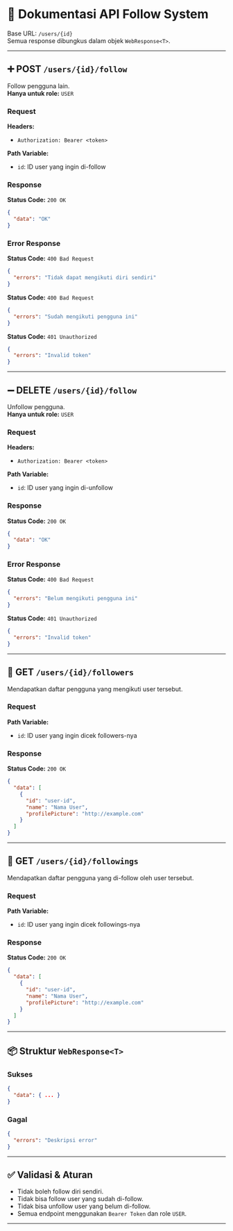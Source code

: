 # 🔁 Dokumentasi API Follow System

Base URL: `/users/{id}`  
Semua response dibungkus dalam objek `WebResponse<T>`.

---

## ➕ POST `/users/{id}/follow`

Follow pengguna lain.  
**Hanya untuk role:** `USER`

### Request

**Headers:**
- `Authorization: Bearer <token>`

**Path Variable:**
- `id`: ID user yang ingin di-follow

### Response

**Status Code:** `200 OK`
```json
{
  "data": "OK"
}
```

### Error Response

**Status Code:** `400 Bad Request`
```json
{
  "errors": "Tidak dapat mengikuti diri sendiri"
}
```

**Status Code:** `400 Bad Request`
```json
{
  "errors": "Sudah mengikuti pengguna ini"
}
```

**Status Code:** `401 Unauthorized`
```json
{
  "errors": "Invalid token"
}
```

---

## ➖ DELETE `/users/{id}/follow`

Unfollow pengguna.  
**Hanya untuk role:** `USER`

### Request

**Headers:**
- `Authorization: Bearer <token>`

**Path Variable:**
- `id`: ID user yang ingin di-unfollow

### Response

**Status Code:** `200 OK`
```json
{
  "data": "OK"
}
```

### Error Response

**Status Code:** `400 Bad Request`
```json
{
  "errors": "Belum mengikuti pengguna ini"
}
```

**Status Code:** `401 Unauthorized`
```json
{
  "errors": "Invalid token"
}
```

---

## 👥 GET `/users/{id}/followers`

Mendapatkan daftar pengguna yang mengikuti user tersebut.

### Request

**Path Variable:**
- `id`: ID user yang ingin dicek followers-nya

### Response

**Status Code:** `200 OK`
```json
{
  "data": [
    {
      "id": "user-id",
      "name": "Nama User",
      "profilePicture": "http://example.com"
    }
  ]
}
```

---

## 👣 GET `/users/{id}/followings`

Mendapatkan daftar pengguna yang di-follow oleh user tersebut.

### Request

**Path Variable:**
- `id`: ID user yang ingin dicek followings-nya

### Response

**Status Code:** `200 OK`
```json
{
  "data": [
    {
      "id": "user-id",
      "name": "Nama User",
      "profilePicture": "http://example.com"
    }
  ]
}
```

---

## 📦 Struktur `WebResponse<T>`

### Sukses
```json
{
  "data": { ... }
}
```

### Gagal
```json
{
  "errors": "Deskripsi error"
}
```

---

## ✅ Validasi & Aturan

- Tidak boleh follow diri sendiri.
- Tidak bisa follow user yang sudah di-follow.
- Tidak bisa unfollow user yang belum di-follow.
- Semua endpoint menggunakan `Bearer Token` dan role `USER`.

---
